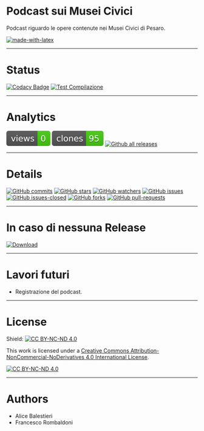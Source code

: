 # Podcast sui Musei Civici
Podcast riguardo le opere contenute nei Musei Civici di Pesaro.

[![made-with-latex](https://img.shields.io/badge/Made%20with-LaTeX-1f425f.svg)](https://www.latex-project.org/)

---

# Status
[![Codacy Badge](https://app.codacy.com/project/badge/Grade/31970563e613465cb48e88ee4e9eed97)](https://app.codacy.com/gh/Pomodoro-Musei-di-Pesaro/Musei-Civici-Podcast/dashboard?utm_source=gh&utm_medium=referral&utm_content=&utm_campaign=Badge_grade)
[![Test Compilazione](https://github.com/Pomodoro-Musei-di-Pesaro/Musei-Civici-Podcast/actions/workflows/LaTeX_Action.yml/badge.svg?branch=main&event=push)](https://github.com/Pomodoro-Musei-di-Pesaro/Musei-Civici-Podcast/actions/workflows/LaTeX_Action.yml)

---

# Analytics
[![views](https://raw.githubusercontent.com/Pomodoro-Musei-di-Pesaro/Musei-Civici-Podcast/traffic/traffic-Musei-Civici-Podcast/views.svg)](https://github.com/Pomodoro-Musei-di-Pesaro/Musei-Civici-Podcast)
[![clones](https://raw.githubusercontent.com/Pomodoro-Musei-di-Pesaro/Musei-Civici-Podcast/traffic/traffic-Musei-Civici-Podcast/clones.svg)](https://github.com/Pomodoro-Musei-di-Pesaro/Musei-Civici-Podcast)
[![Github all releases](https://img.shields.io/github/downloads/Pomodoro-Musei-di-Pesaro/Musei-Civici-Podcast/total.svg)](https://GitHub.com/Pomodoro-Musei-di-Pesaro/Musei-Civici-Podcast/releases/)

---

# Details
[![GitHub commits](https://badgen.net/github/commits/Pomodoro-Musei-di-Pesaro/Musei-Civici-Podcast)](https://GitHub.com/Pomodoro-Musei-di-Pesaro/Musei-Civici-Podcast/commit/)
[![GitHub stars](https://badgen.net/github/stars/Pomodoro-Musei-di-Pesaro/Musei-Civici-Podcast)](https://GitHub.com/Pomodoro-Musei-di-Pesaro/Musei-Civici-Podcast/stargazers/)
[![GitHub watchers](https://img.shields.io/github/watchers/Pomodoro-Musei-di-Pesaro/Musei-Civici-Podcast?color=blue)](https://github.com/Pomodoro-Musei-di-Pesaro/Musei-Civici-Podcast/watchers)
[![GitHub issues](https://img.shields.io/github/issues/Pomodoro-Musei-di-Pesaro/Musei-Civici-Podcast.svg)](https://GitHub.com/Pomodoro-Musei-di-Pesaro/Musei-Civici-Podcast/issues/)
[![GitHub issues-closed](https://img.shields.io/github/issues-closed/Pomodoro-Musei-di-Pesaro/Musei-Civici-Podcast.svg)](https://GitHub.com/Pomodoro-Musei-di-Pesaro/Musei-Civici-Podcast/issues?q=is%3Aissue+is%3Aclosed)
[![GitHub forks](https://badgen.net/github/forks/Pomodoro-Musei-di-Pesaro/Musei-Civici-Podcast/)](https://GitHub.com/Pomodoro-Musei-di-Pesaro/Musei-Civici-Podcast/network/)
[![GitHub pull-requests](https://img.shields.io/github/issues-pr/Pomodoro-Musei-di-Pesaro/Musei-Civici-Podcast.svg)](https://GitHub.com/Pomodoro-Musei-di-Pesaro/Musei-Civici-Podcast/pull/)

---

# In caso di nessuna Release
[![Download](https://custom-icon-badges.demolab.com/badge/-Scarica%20i%20documenti%20dimostrativi-blue?style=for-the-badge&logo=download&logoColor=white "Documenti")](https://nightly.link/Pomodoro-Musei-di-Pesaro/Musei-Civici-Podcast/workflows/LaTeX_Action/main/Copione.zip)

---

# Lavori futuri
- Registrazione del podcast.

---

# License
Shield: [![CC BY-NC-ND 4.0][cc-by-nc-nd-shield]][cc-by-nc-nd]

This work is licensed under a
[Creative Commons Attribution-NonCommercial-NoDerivatives 4.0 International License][cc-by-nc-nd].

[![CC BY-NC-ND 4.0][cc-by-nc-nd-image]][cc-by-nc-nd]

[cc-by-nc-nd]: http://creativecommons.org/licenses/by-nc-nd/4.0/
[cc-by-nc-nd-image]: https://licensebuttons.net/l/by-nc-nd/4.0/88x31.png
[cc-by-nc-nd-shield]: https://img.shields.io/badge/License-CC%20BY--NC--ND%204.0-lightgrey.svg

---

# Authors
- Alice Balestieri
- Francesco Rombaldoni
